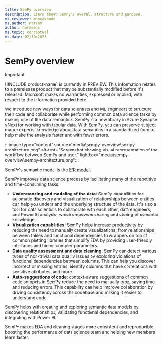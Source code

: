 ```yaml
---
title: SemPy overview
description: Learn about SemPy's overall structure and purpose.
ms.reviewer: mopeakande
ms.author: narsam
author: narmeens
ms.topic: conceptual
ms.date: 02/10/2023
---
```


# SemPy overview

> [!IMPORTANT]
> [!INCLUDE [product-name](../includes/product-name.md)] is currently in PREVIEW. This information relates to a prerelease product that may be substantially modified before it's released. Microsoft makes no warranties, expressed or implied, with respect to the information provided here.

We introduce new ways for data scientists and ML engineers to structure their code and collaborate while performing common data science tasks by making use of the data semantics. SemPy is a new library in Azure Synapse vNext for working with tabular data. With SemPy, you can preserve subject matter experts' knowledge about data semantics in a standardized form to help make the analysis faster and with fewer errors.

:::image type="content" source="media\sempy-overview\sempy-architecture.png" alt-text="Screenshot showing visual representation of the workflow between SemPy and user." lightbox="media\sempy-overview\sempy-architecture.png":::

SemPy's semantic model is the [E/R model](https://en.wikipedia.org/wiki/Entity%E2%80%93relationship_model).

SemPy improves data science process by facilitating many of the repetitive and time-consuming tasks:

- **Understanding and modeling of the data**: SemPy capabilities for automatic discovery and visualization of relationships between entities can help you understand the underlying structure of the data. It's also a tool for data scientists to collaborate with each other, data engineers, and Power BI analysts, which empowers sharing and storing of semantic knowledge.
- **Visualization capabilities**: SemPy helps increase productivity by reducing the need to manually create visualizations, from relationships between tables and functional dependencies to wrappers on top of common plotting libraries that simplify EDA by providing user-friendly interfaces and hiding complex parameters.
- **Data quality assessment and data cleaning**: SemPy can detect various types of non-trivial data quality issues by exploring violations of functional dependencies between columns. This can help you discover incorrect or missing entries, identify columns that have correlations with sensitive attributes, and more.
- **Auto-suggestions of code**: context-aware suggestions of common code snippets in SemPy reduce the need to manually type, saving time and reducing errors. This capability can help improve collaboration by driving consistency across the codebase and making it easier to understand code.

SemPy helps with creating and exploring semantic data models by discovering relationships, validating functional dependencies, and integrating with Power BI.

SemPy makes EDA and cleaning stages more consistent and reproducible, boosting the performance of data science team and helping new members learn faster.
